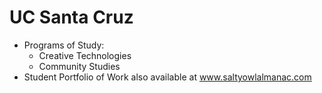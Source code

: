 # UC Santa Cruz
- Programs of Study:
  - Creative Technologies
  - Community Studies
- Student Portfolio of Work also available at www.saltyowlalmanac.com 
